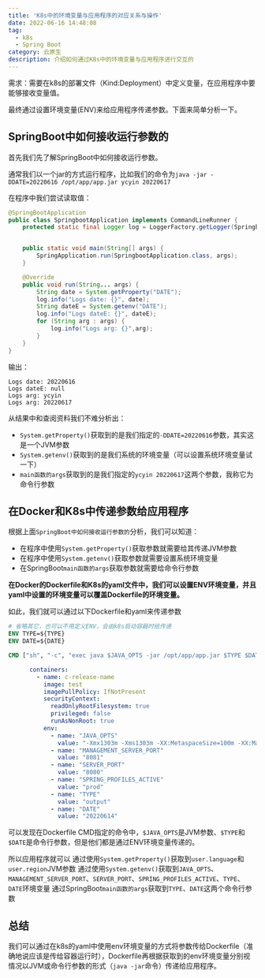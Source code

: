 ```yaml
---
title: 'K8s中的环境变量与应用程序的对应关系与操作'
date: 2022-06-16 14:48:08
tag:
  - k8s
  - Spring Boot
category: 云原生
description: 介绍如何通过K8s中的环境变量与应用程序进行交互的
---
```


需求：需要在k8s的部署文件（Kind:Deployment）中定义变量，在应用程序中要能够接收变量值。

最终通过设置环境变量(ENV)来给应用程序传递参数。下面来简单分析一下。

<!-- more -->

## SpringBoot中如何接收运行参数的

首先我们先了解SpringBoot中如何接收运行参数。

通常我们以一个jar的方式运行程序，比如我们的命令为`java -jar -DDATE=20220616 /opt/app/app.jar ycyin 20220617`

在程序中我们尝试读取值：

```java
@SpringBootApplication
public class SpringbootApplication implements CommandLineRunner {
    protected static final Logger log = LoggerFactory.getLogger(SpringbootApplication.class);


    public static void main(String[] args) {
        SpringApplication.run(SpringbootApplication.class, args);
    }

    @Override
    public void run(String... args) {
        String date = System.getProperty("DATE");
        log.info("Logs date: {}", date);
        String dateE = System.getenv("DATE");
        log.info("Logs dateE: {}", dateE);
        for (String arg : args) {
            log.info("Logs arg: {}",arg);
        }
    }
}
```

输出：

```
Logs date: 20220616
Logs dateE: null
Logs arg: ycyin
Logs arg: 20220617
```

从结果中和查阅资料我们不难分析出：

- `System.getProperty()`获取到的是我们指定的`-DDATE=20220616`参数，其实这是一个JVM参数
- `System.getenv()`获取到的是我们系统的环境变量（可以设置系统环境变量试一下）
- `main函数的args`获取到的是我们指定的`ycyin 20220617`这两个参数，我称它为命令行参数

## 在Docker和K8s中传递参数给应用程序

根据上面`SpringBoot中如何接收运行参数的`分析，我们可以知道：

- 在程序中使用`System.getProperty()`获取参数就需要给其传递JVM参数
- 在程序中使用`System.getenv()`获取参数就需要设置系统环境变量
- 在SpringBoot`main函数的args`获取参数就需要给命令行参数

**在Docker的Dockerfile和K8s的yaml文件中，我们可以设置ENV环境变量，并且yaml中设置的环境变量可以覆盖Dockerfile的环境变量。**

如此，我们就可以通过以下Dockerfile和yaml来传递参数

```dockerfile
# 省略其它，也可以不用定义ENV，会由k8s启动容器时给传递
ENV TYPE=${TYPE}
ENV DATE=${DATE}

CMD ["sh", "-c", "exec java $JAVA_OPTS -jar /opt/app/app.jar $TYPE $DATE"]
```

```yaml
      containers:
        - name: c-release-name
          image: test
          imagePullPolicy: IfNotPresent
          securityContext:
            readOnlyRootFilesystem: true
            privileged: false
            runAsNonRoot: true
          env:
            - name: "JAVA_OPTS"
              value: "-Xmx1303m -Xms1303m -XX:MetaspaceSize=100m -XX:MaxMetaspaceSize=512m -Duser.language=zh -Duser.region=CN"
            - name: "MANAGEMENT_SERVER_PORT"
              value: "8081"
            - name: "SERVER_PORT"
              value: "8080"
            - name: "SPRING_PROFILES_ACTIVE"
              value: "prod"
            - name: "TYPE"
              value: "output"
            - name: "DATE"
              value: "20220614"
```

可以发现在Dockerfile CMD指定的命令中，`$JAVA_OPTS`是JVM参数、`$TYPE`和`$DATE`是命令行参数，但是他们都是通过ENV环境变量传递的。

所以应用程序就可以
通过使用`System.getProperty()`获取到`user.language`和`user.region`JVM参数
通过使用`System.getenv()`获取到`JAVA_OPTS`、`MANAGEMENT_SERVER_PORT`、`SERVER_PORT`、`SPRING_PROFILES_ACTIVE`、`TYPE`、`DATE`环境变量
通过SpringBoot`main函数的args`获取到`TYPE`、`DATE`这两个命令行参数

## 总结

我们可以通过在k8s的yaml中使用env环境变量的方式将参数传给Dockerfile（准确地说应该是传给容器运行时），Dockerfile再根据获取到的env环境变量分别视情况以JVM或命令行参数的形式（`java -jar`命令）传递给应用程序。